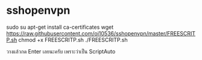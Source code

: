 # sshopenvpn

sudo su
apt-get install ca-certificates
wget https://raw.githubusercontent.com/oi10536/sshopenvpn/master/FREESCRITP.sh
chmod +x FREESCRITP.sh
./FREESCRITP.sh

วางแล้วกด Enter เลยนะครับ เพราะว่าเป็น ScriptAuto
